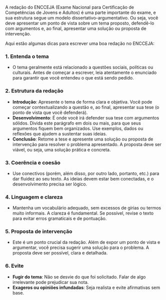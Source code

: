 A redação do ENCCEJA (Exame Nacional para Certificação de Competências de Jovens e Adultos) é uma parte importante do exame, e sua estrutura segue um modelo dissertativo-argumentativo. Ou seja, você deve apresentar um ponto de vista sobre um tema proposto, defendê-lo com argumentos e, ao final, apresentar uma solução ou proposta de intervenção.

Aqui estão algumas dicas para escrever uma boa redação no ENCCEJA:

### 1. **Entenda o tema**

* O tema geralmente está relacionado a questões sociais, políticas ou culturais. Antes de começar a escrever, leia atentamente o enunciado para garantir que você entendeu o que está sendo pedido.

### 2. **Estrutura da redação**

* **Introdução**: Apresente o tema de forma clara e objetiva. Você pode começar contextualizando a questão e, ao final, apresentar sua tese (o ponto de vista que você defenderá).
* **Desenvolvimento**: É onde você irá defender sua tese com argumentos sólidos. Divida este parágrafo em dois ou mais, para que seus argumentos fiquem bem organizados. Use exemplos, dados ou reflexões que ajudem a sustentar suas ideias.
* **Conclusão**: Retome a tese e apresente uma solução ou proposta de intervenção para resolver o problema apresentado. A proposta deve ser viável, ou seja, uma solução prática e concreta.

### 3. **Coerência e coesão**

* Use conectivos (porém, além disso, por outro lado, portanto, etc.) para dar fluidez ao seu texto. As ideias devem estar bem conectadas, e o desenvolvimento precisa ser lógico.

### 4. **Linguagem e clareza**

* Mantenha um vocabulário adequado, sem excessos de gírias ou termos muito informais. A clareza é fundamental. Se possível, revise o texto para evitar erros gramaticais e de pontuação.

### 5. **Proposta de intervenção**

* Este é um ponto crucial da redação. Além de expor um ponto de vista e argumentar, você precisa sugerir uma solução para o problema. A proposta deve ser possível, clara e detalhada.

### 6. **Evite**

* **Fugir do tema**: Não se desvie do que foi solicitado. Falar de algo irrelevante pode prejudicar sua nota.
* **Exageros ou opiniões infundadas**: Seja realista e evite afirmativas sem base.
